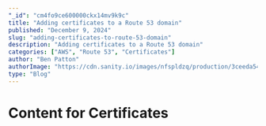 ```yaml
---
"_id": "cm4fo9ce600000ckx14mv9k9c"
title: "Adding certificates to a Route 53 domain"
published: "December 9, 2024"
slug: "adding-certificates-to-route-53-domain"
description: "Adding certificates to a Route 53 domain"
categories: ["AWS", "Route 53", "Certificates"]
author: "Ben Patton"
authorImage: "https://cdn.sanity.io/images/nfspldzq/production/3ceeda54221c7c0614ecc51f955c7be39a1da34e-512x512.jpg"
type: "Blog"
---
```


# Content for Certificates
